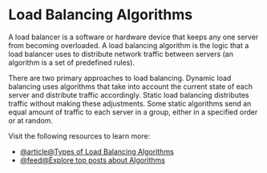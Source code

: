 # Load Balancing Algorithms

A load balancer is a software or hardware device that keeps any one server from becoming overloaded. A load balancing algorithm is the logic that a load balancer uses to distribute network traffic between servers (an algorithm is a set of predefined rules).

There are two primary approaches to load balancing. Dynamic load balancing uses algorithms that take into account the current state of each server and distribute traffic accordingly. Static load balancing distributes traffic without making these adjustments. Some static algorithms send an equal amount of traffic to each server in a group, either in a specified order or at random.

Visit the following resources to learn more:

- [@article@Types of Load Balancing Algorithms](https://www.cloudflare.com/learning/performance/types-of-load-balancing-algorithms/)
- [@feed@Explore top posts about Algorithms](https://app.daily.dev/tags/algorithms?ref=roadmapsh)